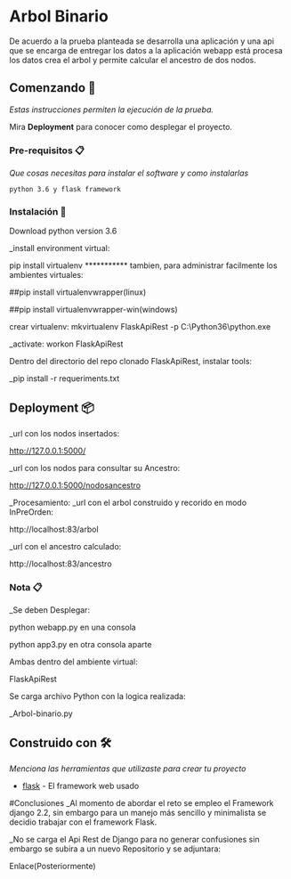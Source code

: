 # Arbol Binario

De acuerdo a la prueba planteada se desarrolla una aplicación y una api que se encarga de entregar los datos a la aplicación webapp está procesa los datos crea el arbol y permite calcular el ancestro de dos nodos.

## Comenzando 🚀

_Estas instrucciones permiten la ejecución de la prueba._

Mira **Deployment** para conocer como desplegar el proyecto.


### Pre-requisitos 📋

_Que cosas necesitas para instalar el software y como instalarlas_

```
python 3.6 y flask framework
```

### Instalación 🔧
Download python version 3.6

_install environment virtual:

pip install virtualenv
*********** tambien, para administrar facilmente los ambientes virtuales:

##pip install virtualenvwrapper(linux)

##pip install virtualenvwrapper-win(windows)


crear virtualenv: mkvirtualenv FlaskApiRest -p C:\Python36\python.exe

_activate: workon FlaskApiRest


Dentro del directorio del repo clonado FlaskApiRest, instalar tools:

_pip install -r requeriments.txt


## Deployment 📦
_url con los nodos insertados:

http://127.0.0.1:5000/

_url con los nodos para consultar su Ancestro:

http://127.0.0.1:5000/nodosancestro

_Procesamiento:
_url con el arbol construido y recorido en modo InPreOrden:

http://localhost:83/arbol

_url con el ancestro calculado:

http://localhost:83/ancestro

### Nota 📋
_Se deben Desplegar:

python webapp.py en una consola

python app3.py en otra consola aparte

Ambas dentro del ambiente virtual:

FlaskApiRest

Se carga archivo Python con la logica realizada:

_Arbol-binario.py

## Construido con 🛠️

_Menciona las herramientas que utilizaste para crear tu proyecto_

* [flask](http://flask.pocoo.org/) - El framework web usado

#Conclusiones
_Al momento de abordar el reto se empleo el Framework django 2.2, sin embargo para un manejo más sencillo y minimalista se decidio trabajar con el framework Flask.

_No se carga el Api Rest de Django para no generar confusiones sin embargo se subira a un nuevo Repositorio y se adjuntara:

Enlace(Posteriormente)
